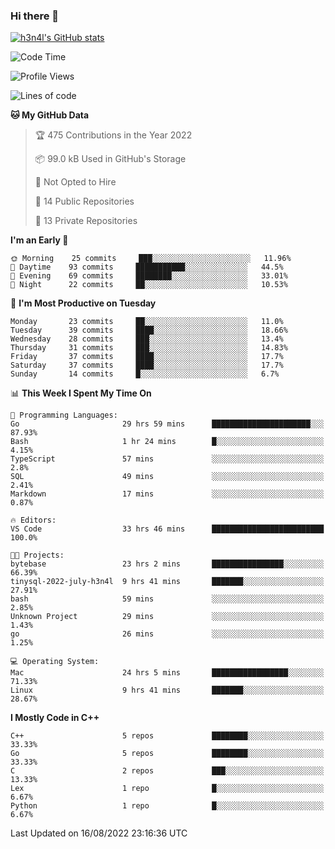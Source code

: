 ### Hi there 👋

[![h3n4l's GitHub stats](https://github-readme-stats.vercel.app/api?username=h3n4l&count_private=true&show_icons=true&theme=radical)](https://github.com/h3n4l/github-readme-stats)

<!--START_SECTION:waka-->
![Code Time](http://img.shields.io/badge/Code%20Time-588%20hrs%2049%20mins-blue)

![Profile Views](http://img.shields.io/badge/Profile%20Views-3-blue)

![Lines of code](https://img.shields.io/badge/From%20Hello%20World%20I%27ve%20Written-43%20Thousand%20lines%20of%20code-blue)

**🐱 My GitHub Data** 

> 🏆 475 Contributions in the Year 2022
 > 
> 📦 99.0 kB Used in GitHub's Storage 
 > 
> 🚫 Not Opted to Hire
 > 
> 📜 14 Public Repositories 
 > 
> 🔑 13 Private Repositories  
 > 
**I'm an Early 🐤** 

```text
🌞 Morning    25 commits     ███░░░░░░░░░░░░░░░░░░░░░░   11.96% 
🌆 Daytime    93 commits     ███████████░░░░░░░░░░░░░░   44.5% 
🌃 Evening    69 commits     ████████░░░░░░░░░░░░░░░░░   33.01% 
🌙 Night      22 commits     ██░░░░░░░░░░░░░░░░░░░░░░░   10.53%

```
📅 **I'm Most Productive on Tuesday** 

```text
Monday       23 commits     ██░░░░░░░░░░░░░░░░░░░░░░░   11.0% 
Tuesday      39 commits     ████░░░░░░░░░░░░░░░░░░░░░   18.66% 
Wednesday    28 commits     ███░░░░░░░░░░░░░░░░░░░░░░   13.4% 
Thursday     31 commits     ███░░░░░░░░░░░░░░░░░░░░░░   14.83% 
Friday       37 commits     ████░░░░░░░░░░░░░░░░░░░░░   17.7% 
Saturday     37 commits     ████░░░░░░░░░░░░░░░░░░░░░   17.7% 
Sunday       14 commits     █░░░░░░░░░░░░░░░░░░░░░░░░   6.7%

```


📊 **This Week I Spent My Time On** 

```text
💬 Programming Languages: 
Go                       29 hrs 59 mins      ██████████████████████░░░   87.93% 
Bash                     1 hr 24 mins        █░░░░░░░░░░░░░░░░░░░░░░░░   4.15% 
TypeScript               57 mins             ░░░░░░░░░░░░░░░░░░░░░░░░░   2.8% 
SQL                      49 mins             ░░░░░░░░░░░░░░░░░░░░░░░░░   2.41% 
Markdown                 17 mins             ░░░░░░░░░░░░░░░░░░░░░░░░░   0.87%

🔥 Editors: 
VS Code                  33 hrs 46 mins      █████████████████████████   100.0%

🐱‍💻 Projects: 
bytebase                 23 hrs 2 mins       ████████████████░░░░░░░░░   66.39% 
tinysql-2022-july-h3n4l  9 hrs 41 mins       ███████░░░░░░░░░░░░░░░░░░   27.91% 
bash                     59 mins             ░░░░░░░░░░░░░░░░░░░░░░░░░   2.85% 
Unknown Project          29 mins             ░░░░░░░░░░░░░░░░░░░░░░░░░   1.43% 
go                       26 mins             ░░░░░░░░░░░░░░░░░░░░░░░░░   1.25%

💻 Operating System: 
Mac                      24 hrs 5 mins       █████████████████░░░░░░░░   71.33% 
Linux                    9 hrs 41 mins       ███████░░░░░░░░░░░░░░░░░░   28.67%

```

**I Mostly Code in C++** 

```text
C++                      5 repos             ████████░░░░░░░░░░░░░░░░░   33.33% 
Go                       5 repos             ████████░░░░░░░░░░░░░░░░░   33.33% 
C                        2 repos             ███░░░░░░░░░░░░░░░░░░░░░░   13.33% 
Lex                      1 repo              █░░░░░░░░░░░░░░░░░░░░░░░░   6.67% 
Python                   1 repo              █░░░░░░░░░░░░░░░░░░░░░░░░   6.67%

```



 Last Updated on 16/08/2022 23:16:36 UTC
<!--END_SECTION:waka-->


